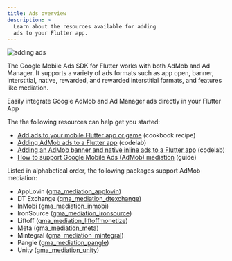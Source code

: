 ```yaml
---
title: Ads overview
description: >
  Learn about the resources available for adding
  ads to your Flutter app.
---
```


![adding ads](/assets/images/docs/add-ads.png)

The Google Mobile Ads SDK for Flutter works with
both AdMob and Ad Manager. It supports a variety
of ads formats such as app open, banner, interstitial,
native, rewarded, and rewarded interstitial formats,
and features like mediation.

Easily integrate Google AdMob and Ad Manager ads
directly in your Flutter App

The the following resources can help get you started:

* [Add ads to your mobile Flutter app or game][] (cookbook recipe)
* [Adding AdMob ads to a Flutter app][] (codelab)
* [Adding an AdMob banner and native inline ads to a Flutter app][] (codelab)
* [How to support Google Mobile Ads (AdMob) mediation][mediation] (guide)

Listed in alphabetical order,
the following packages support AdMob mediation:

* AppLovin ([gma_mediation_applovin][])
* DT Exchange ([gma_mediation_dtexchange][])
* InMobi ([gma_mediation_inmobi][])
* IronSource ([gma_mediation_ironsource][])
* Liftoff ([gma_mediation_liftoffmonetize][])
* Meta ([gma_mediation_meta][])
* Mintegral ([gma_mediation_mintegral][])
* Pangle ([gma_mediation_pangle][])
* Unity ([gma_mediation_unity][])

[Add ads to your mobile Flutter app or game]: /cookbook/plugins/google-mobile-ads
[Adding AdMob ads to a Flutter app]: {{site.codelabs}}/codelabs/admob-ads-in-flutter#0
[Adding an AdMob banner and native inline ads to a Flutter app]: {{site.codelabs}}/codelabs/admob-inline-ads-in-flutter#0
[gma_mediation_applovin]: {{site.pub-pkg}}/gma_mediation_applovin
[gma_mediation_dtexchange]: {{site.pub-pkg}}/gma_mediation_dtexchange
[gma_mediation_inmobi]: {{site.pub-pkg}}/gma_mediation_inmobi
[gma_mediation_ironsource]: {{site.pub-pkg}}/gma_mediation_ironsource
[gma_mediation_liftoffmonetize]: {{site.pub-pkg}}/gma_mediation_liftoffmonetize
[gma_mediation_meta]: {{site.pub-pkg}}/gma_mediation_meta
[gma_mediation_mintegral]: {{site.pub-pkg}}/gma_mediation_mintegral
[gma_mediation_pangle]: {{site.pub-pkg}}/gma_mediation_pangle
[gma_mediation_unity]: {{site.pub-pkg}}/gma_mediation_unity
[mediation]: https://developers.google.com/admob/flutter/mediation
